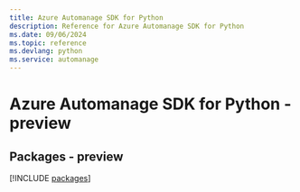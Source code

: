 ```yaml
---
title: Azure Automanage SDK for Python
description: Reference for Azure Automanage SDK for Python
ms.date: 09/06/2024
ms.topic: reference
ms.devlang: python
ms.service: automanage
---
```

# Azure Automanage SDK for Python - preview
## Packages - preview
[!INCLUDE [packages](automanage-index.md)]